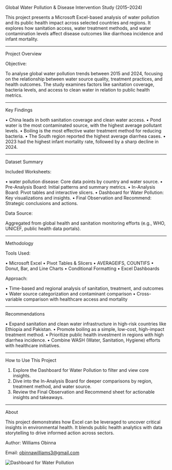 Global Water Pollution & Disease Intervention Study (2015–2024)

This project presents a Microsoft Excel-based analysis of water pollution and its public health impact across selected countries and regions. It explores how sanitation access, water treatment methods, and water contamination levels affect disease outcomes like diarrhoea incidence and infant mortality.
________________________________________
Project Overview

Objective:

To analyse global water pollution trends between 2015 and 2024, focusing on the relationship between water source quality, treatment practices, and health outcomes. The study examines factors like sanitation coverage, bacteria levels, and access to clean water in relation to public health metrics.
________________________________________
Key Findings

•	China leads in both sanitation coverage and clean water access.
•	Pond water is the most contaminated source, with the highest average pollutant levels.
•	Boiling is the most effective water treatment method for reducing bacteria.
•	The South region reported the highest average diarrhea cases.
•	2023 had the highest infant mortality rate, followed by a sharp decline in 2024.
________________________________________
Dataset Summary

Included Worksheets:

•	water pollution disease: Core data points by country and water source.
•	Pre-Analysis Board: Initial patterns and summary metrics.
•	In-Analysis Board: Pivot tables and interactive slicers.
•	Dashboard for Water Pollution: Key visualizations and insights.
•	Final Observation and Recommend: Strategic conclusions and actions.

Data Source:

Aggregated from global health and sanitation monitoring efforts (e.g., WHO, UNICEF, public health data portals).
________________________________________
Methodology

Tools Used:

•	Microsoft Excel
•	Pivot Tables & Slicers
•	AVERAGEIFS, COUNTIFS
•	Donut, Bar, and Line Charts
•	Conditional Formatting
•	Excel Dashboards

Approach:

•	Time-based and regional analysis of sanitation, treatment, and outcomes
•	Water source categorization and contaminant comparison
•	Cross-variable comparison with healthcare access and mortality
________________________________________
Recommendations

•	Expand sanitation and clean water infrastructure in high-risk countries like Ethiopia and Pakistan.
•	Promote boiling as a simple, low-cost, high-impact treatment method.
•	Prioritize public health investment in regions with high diarrhea incidence.
•	Combine WASH (Water, Sanitation, Hygiene) efforts with healthcare initiatives.
________________________________________
How to Use This Project

1.	Explore the Dashboard for Water Pollution to filter and view core insights.
2.	Dive into the In-Analysis Board for deeper comparisons by region, treatment method, and water source.
3.	Review the Final Observation and Recommend sheet for actionable insights and takeaways.
________________________________________
About

This project demonstrates how Excel can be leveraged to uncover critical insights in environmental health. It blends public health analytics with data storytelling to drive informed action across sectors.

Author: Williams Obinna

Email: obinnawilliams3@gmail.com



![Dashboard for Water Pollution](https://github.com/user-attachments/assets/2fc97e24-c404-4570-96ba-6d33ea7b9e5c)

